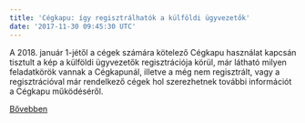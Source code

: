 ```yaml
---
title: 'Cégkapu: így regisztrálhatók a külföldi ügyvezetők'
date: '2017-11-30 09:45:30 UTC'
---
```


A 2018. január 1-jétől a cégek számára kötelező Cégkapu használat kapcsán tisztult a kép a külföldi ügyvezetők regisztrációja körül, már látható milyen feladatkörök vannak a Cégkapunál, illetve a még nem regisztrált, vagy a regisztrációval már rendelkező cégek hol szerezhetnek további információt a Cégkapu működéséről.


[Bővebben](http://ift.tt/2ALYEDU)
